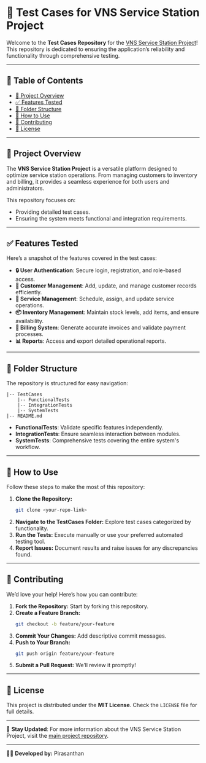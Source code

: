 # 🚗 Test Cases for VNS Service Station Project

Welcome to the **Test Cases Repository** for the [VNS Service Station Project](https://github.com/Thanusiyan1007/VNS_SERVICE_STATION_PROJECT.git)! This repository is dedicated to ensuring the application’s reliability and functionality through comprehensive testing.

---

## 📑 Table of Contents
- [📖 Project Overview](#-project-overview)
- [✅ Features Tested](#-features-tested)
- [📂 Folder Structure](#-folder-structure)
- [🚀 How to Use](#-how-to-use)
- [🤝 Contributing](#-contributing)
- [📜 License](#-license)

---

## 📖 Project Overview
The **VNS Service Station Project** is a versatile platform designed to optimize service station operations. From managing customers to inventory and billing, it provides a seamless experience for both users and administrators.

This repository focuses on:
- Providing detailed test cases.
- Ensuring the system meets functional and integration requirements.

---

## ✅ Features Tested
Here’s a snapshot of the features covered in the test cases:

- **🔒 User Authentication**: Secure login, registration, and role-based access.
- **👥 Customer Management**: Add, update, and manage customer records efficiently.
- **🔧 Service Management**: Schedule, assign, and update service operations.
- **📦 Inventory Management**: Maintain stock levels, add items, and ensure availability.
- **🧾 Billing System**: Generate accurate invoices and validate payment processes.
- **📊 Reports**: Access and export detailed operational reports.

---

## 📂 Folder Structure
The repository is structured for easy navigation:

```
|-- TestCases
    |-- FunctionalTests
    |-- IntegrationTests
    |-- SystemTests
|-- README.md
```

- **FunctionalTests**: Validate specific features independently.
- **IntegrationTests**: Ensure seamless interaction between modules.
- **SystemTests**: Comprehensive tests covering the entire system's workflow.

---

## 🚀 How to Use
Follow these steps to make the most of this repository:

1. **Clone the Repository:**
   ```bash
   git clone <your-repo-link>
   ```
2. **Navigate to the TestCases Folder:**
   Explore test cases categorized by functionality.
3. **Run the Tests:**
   Execute manually or use your preferred automated testing tool.
4. **Report Issues:**
   Document results and raise issues for any discrepancies found.

---

## 🤝 Contributing
We’d love your help! Here’s how you can contribute:

1. **Fork the Repository:** Start by forking this repository.
2. **Create a Feature Branch:**
   ```bash
   git checkout -b feature/your-feature
   ```
3. **Commit Your Changes:** Add descriptive commit messages.
4. **Push to Your Branch:**
   ```bash
   git push origin feature/your-feature
   ```
5. **Submit a Pull Request:** We’ll review it promptly!

---

## 📜 License
This project is distributed under the **MIT License**. Check the `LICENSE` file for full details.

---

🌟 **Stay Updated**: For more information about the VNS Service Station Project, visit the [main project repository](https://github.com/Thanusiyan1007/VNS_SERVICE_STATION_PROJECT.git).

---

👨‍💻 **Developed by:** Pirasanthan
